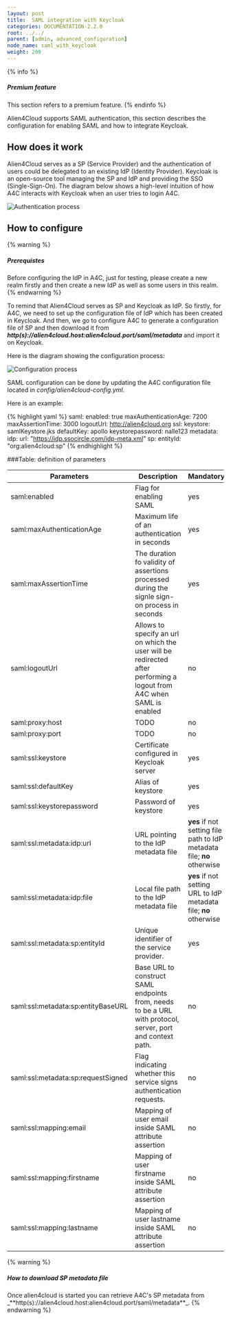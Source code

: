 ```yaml
---
layout: post
title:  SAML integration with Keycloak
categories: DOCUMENTATION-2.2.0
root: ../../
parent: [admin, advanced_configuration]
node_name: saml_with_keycloak
weight: 200
---
```


{% info %}
<h5>Premium feature</h5>
This section refers to a premium feature.
{% endinfo %}

Alien4Cloud supports SAML authentication, this section describes the configuration for enabling SAML and how to integrate Keycloak.

## How does it work

Alien4Cloud serves as a SP (Service Provider) and the authentication of users could be delegated to an existing IdP (Identity Provider). Keycloak is an open-source tool managing the SP and IdP and providing the SSO (Single-Sign-On). The diagram below shows a high-level intuition of how A4C interacts with Keycloak when an user tries to login A4C.

![Authentication process](../images/2.2.0/admin_guide/authentication_process.png)

## How to configure

{% warning %}
<h5>Prerequistes</h5>
Before configuring the IdP in A4C, just for testing, please create a new realm firstly and then create a new IdP as well as some users in this realm.
{% endwarning %}

To remind that Alien4Cloud serves as SP and Keycloak as IdP. So firstly, for A4C, we need to set up the configuration file of IdP which has been created in Keycloak. And then, we go to configure A4C to generate a configuration file of SP and then download it from **_http(s)://alien4cloud.host:alien4cloud.port/saml/metadata_** and import it on Keycloak.

Here is the diagram showing the configuration process:

![Configuration process](../images/2.2.0/admin_guide/configuration_process.png)

SAML configuration can be done by updating the A4C configuration file located in  _config/alien4cloud-config.yml_.

Here is an example:

{% highlight yaml %}
saml:
  enabled: true
  maxAuthenticationAge: 7200
  maxAssertionTime: 3000
  logoutUrl: http://alien4cloud.org
  ssl:
    keystore: samlKeystore.jks
    defaultKey: apollo
    keystorepassword: nalle123
  metadata:
    idp:
      url: "https://idp.ssocircle.com/idp-meta.xml"
    sp:
      entityId: "org:alien4cloud:sp"
{% endhighlight %}

###Table: definition of parameters

| Parameters | Description | Mandatory | Default value | Example |
| ------------- | ------------- | ----- | ----- | ----- |
| saml:enabled |Flag for enabling SAML | yes | | true |
| saml:maxAuthenticationAge | Maximum life of an authentication in seconds | yes | | 7200 |
| saml:maxAssertionTime | The duration fo validity of assertions processed during the signle sign-on process in seconds | yes | | 3000
| saml:logoutUrl | Allows to specify an url on which the user will be redirected after performing a logout from A4C when SAML is enabled | no | | http://alien4cloud.org
| saml:proxy:host | TODO | no | | 193.56.47.20
| saml:proxy:port | TODO | no | | 8080
| saml:ssl:keystore | Certificate configured in Keycloak server | yes | | samlKeystore.jks
| saml:ssl:defaultKey | Alias of keystore | yes | apollo
| saml:ssl:keystorepassword | Password of keystore | yes | | nalle123
| saml:ssl:metadata:idp:url| URL pointing to the IdP metadata file |  **yes** if not setting file path to IdP metadata file; **no** otherwise  | | "https://idp.ssocircle.com/idp-meta.xml"
| saml:ssl:metadata:idp:file| Local file path to the IdP metadata file |  **yes** if not setting URL to IdP metadata file; **no** otherwise | | "/path/to/file.xml"
| saml:ssl:metadata:sp:entityId | Unique identifier of the service provider. | yes | | "org:alien4cloud:sp"
| saml:ssl:metadata:sp:entityBaseURL | Base URL to construct SAML endpoints from, needs to be a URL with protocol, server, port and context path. | no | "http://localhost:8088" |
| saml:ssl:metadata:sp:requestSigned | Flag indicating whether this service signs authentication requests. | no | false |
| saml:ssl:mapping:email | Mapping of user email inside SAML attribute assertion | no | false |
| saml:ssl:mapping:firstname | Mapping of user firstname inside SAML attribute assertion | no | false |
| saml:ssl:mapping:lastname | Mapping of user lastname inside SAML attribute assertion | no | false |


{% warning %}
<h5>How to download SP metadata file</h5>
Once alien4cloud is started you can retrieve A4C's SP metadata from _**http(s)://alien4cloud.host:alien4cloud.port/saml/metadata**_.
{% endwarning %}